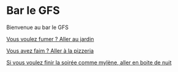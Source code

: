 # Bar le GFS
Bienvenue au bar le GFS

[Vous voulez fumer ? Aller au jardin](Jardin.md)

[Vous avez faim ? Aller à la pizzeria](Pizzeria.md)

[Si vous voulez finir la soirée comme mylène, aller en boite de nuit](Boite.md)
